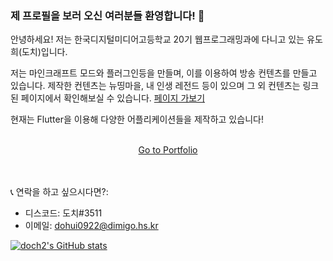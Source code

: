 ### 제 프로필을 보러 오신 여러분들 환영합니다! 👋

안녕하세요! 저는 한국디지털미디어고등학교 20기 웹프로그래밍과에 다니고 있는 유도희(도치)입니다.

저는 마인크래프트 모드와 플러그인등을 만들며, 이를 이용하여 방송 컨텐츠를 만들고 있습니다.
제작한 컨텐츠는 뉴띵마을, 내 인생 레전드 등이 있으며 그 외 컨텐츠는 링크된 페이지에서 확인해보실 수 있습니다.
[페이지 가보기](https://www.notion.so/GitHub-95adf4aa14324142967032dc7a7ac9a2) 


현재는 Flutter을 이용해 다양한 어플리케이션들을 제작하고 있습니다!<br/><br/>  

<div align="center"><a href="http://dohui-portfolio.kro.kr">Go to Portfolio</a></div> <br/><br/>  

   
📞 연락을 하고 싶으시다면?:
 - 디스코드: 도치#3511
 - 이메일: dohui0922@dimigo.hs.kr

<!--
**doch2/doch2** is a ✨ _special_ ✨ repository because its `README.md` (this file) appears on your GitHub profile.

Here are some ideas to get you started:

- 🔭 I’m currently working on ...
- 🌱 I’m currently learning ...
- 👯 I’m looking to collaborate on ...
- 🤔 I’m looking for help with ...
- 💬 Ask me about ...
- 📫 How to reach me: ...
- 😄 Pronouns: ...
- ⚡ Fun fact: ...
-->
    
    
    
[![doch2's GitHub stats](https://github-readme-stats.vercel.app/api?username=doch2)](https://github.com/anuraghazra/github-readme-stats)
